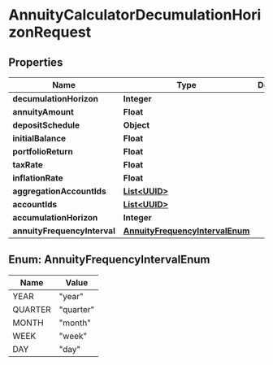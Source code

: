 
# AnnuityCalculatorDecumulationHorizonRequest

## Properties
Name | Type | Description | Notes
------------ | ------------- | ------------- | -------------
**decumulationHorizon** | **Integer** |  |  [optional]
**annuityAmount** | **Float** |  | 
**depositSchedule** | **Object** |  |  [optional]
**initialBalance** | **Float** |  |  [optional]
**portfolioReturn** | **Float** |  | 
**taxRate** | **Float** |  |  [optional]
**inflationRate** | **Float** |  |  [optional]
**aggregationAccountIds** | [**List&lt;UUID&gt;**](UUID.md) |  |  [optional]
**accountIds** | [**List&lt;UUID&gt;**](UUID.md) |  |  [optional]
**accumulationHorizon** | **Integer** |  | 
**annuityFrequencyInterval** | [**AnnuityFrequencyIntervalEnum**](#AnnuityFrequencyIntervalEnum) |  |  [optional]


<a name="AnnuityFrequencyIntervalEnum"></a>
## Enum: AnnuityFrequencyIntervalEnum
Name | Value
---- | -----
YEAR | &quot;year&quot;
QUARTER | &quot;quarter&quot;
MONTH | &quot;month&quot;
WEEK | &quot;week&quot;
DAY | &quot;day&quot;



